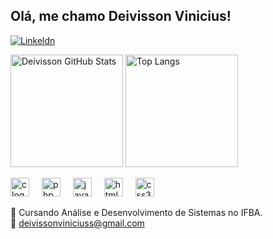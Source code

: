 ## Olá, me chamo Deivisson Vinicius!
[![Linkeldn](https://img.shields.io/badge/LinkedIn-0077B5?style=for-the-badge&logo=linkedin&logoColor=white)](https://www.linkedin.com/in/deivissonviniciuss)


<div>
    <img height="180em" src="https://github-readme-stats.vercel.app/api?username=deivissonviniciuss&show_icons=true&theme=tokyonight" alt="Deivisson GitHub Stats"/>
    <img height="180em" src="https://github-readme-stats.vercel.app/api/top-langs/?username=deivissonviniciuss&size_weight=0.5&count_weight=0.5&theme=tokyonight" alt="Top Langs"/>
</div>
<p></p>
<div align="left">
  <img src="https://cdn.jsdelivr.net/gh/devicons/devicon/icons/c/c-original.svg" height="30" alt="c logo"  />
  <img width="12" />
  <img src="https://cdn.jsdelivr.net/gh/devicons/devicon/icons/php/php-original.svg" height="30" alt="php logo"  />
  <img width="12" />
  <img src="https://cdn.jsdelivr.net/gh/devicons/devicon/icons/javascript/javascript-original.svg" height="30" alt="javascript logo"  />
  <img width="12" />
  <img src="https://cdn.jsdelivr.net/gh/devicons/devicon/icons/html5/html5-original.svg" height="30" alt="html5 logo"  />
  <img width="12" />
  <img src="https://cdn.jsdelivr.net/gh/devicons/devicon/icons/css3/css3-original.svg" height="30" alt="css3 logo"  />
</div>

📖 Cursando Análise e Desenvolvimento de Sistemas no IFBA. 
<br/>
📧 deivissonviniciuss@gmail.com

###
